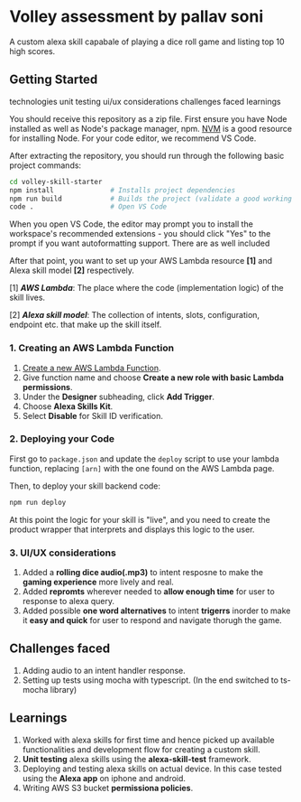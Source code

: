 # Volley assessment by pallav soni
A custom alexa skill capabale of playing a dice roll game and listing top 10 high scores.

## **Getting Started**

technologies
unit testing
ui/ux considerations
challenges faced
learnings


You should receive this repository as a zip file. First ensure you have Node installed as well as Node's package manager, npm. [NVM](https://github.com/nvm-sh/nvm) is a good resource for installing Node. For your code editor, we recommend VS Code.

After extracting the repository, you should run through the following basic project commands:

```sh
cd volley-skill-starter
npm install              # Installs project dependencies
npm run build            # Builds the project (validate a good working state)
code .                   # Open VS Code
```

When you open VS Code, the editor may prompt you to install the workspace's recommended extensions - you should click "Yes" to the prompt if you want autoformatting support. There are as well included

After that point, you want to set up your AWS Lambda resource **[1]** and Alexa skill model **[2]** respectively.

[1] _**AWS Lambda**_: The place where the code (implementation logic) of the skill lives.

[2] _**Alexa skill model**_: The collection of intents, slots, configuration, endpoint etc. that make up the skill itself.

### 1. **Creating an AWS Lambda Function**

1. [Create a new AWS Lambda Function](https://console.aws.amazon.com/lambda/home?region=us-east-1#/create/function).
2. Give function name and choose **Create a new role with basic Lambda permissions**.
3. Under the **Designer** subheading, click **Add Trigger**.
4. Choose **Alexa Skills Kit**.
5. Select **Disable** for Skill ID verification.

### 2. **Deploying your Code**

First go to `package.json` and update the `deploy` script to use your lambda function, replacing `[arn]` with the one found on the AWS Lambda page.

Then, to deploy your skill backend code:

```sh
npm run deploy
```

At this point the logic for your skill is "live", and you need to create the product wrapper that interprets and displays this logic to the user.

### 3. **UI/UX considerations**

1. Added a **rolling dice audio(.mp3)** to intent resposne to make the **gaming experience** more lively and real.
2. Added **repromts** wherever needed to **allow enough time** for user to response to alexa query.
3. Added possible **one word alternatives** to intent **trigerrs** inorder to make it **easy and quick** for user to respond and navigate thorugh the game.


## **Challenges faced**

1. Adding audio to an intent handler response.
2. Setting up tests using mocha with typescript. (In the end switched to ts-mocha library)

## **Learnings**

1. Worked with alexa skills for first time and hence picked up available functionalities and development flow for creating a custom skill.
2. **Unit testing** alexa skills using the **alexa-skill-test** framework.
3. Deploying and testing alexa skills on actual device. In this case tested using the **Alexa app** on iphone and android.
4. Writing AWS S3 bucket **permissiona policies**.
